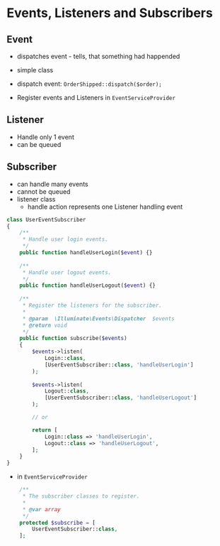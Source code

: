 # Events, Listeners and Subscribers

## Event

- dispatches event - tells, that something had happended
- simple class

- dispatch event: `OrderShipped::dispatch($order);`

- Register events and Listeners in `EventServiceProvider`

## Listener

- Handle only 1 event
- can be queued

## Subscriber

- can handle many events
- cannot be queued
- listener class
  - handle action represents one Listener handling event

```php
class UserEventSubscriber
{
    /**
     * Handle user login events.
     */
    public function handleUserLogin($event) {}
 
    /**
     * Handle user logout events.
     */
    public function handleUserLogout($event) {}
 
    /**
     * Register the listeners for the subscriber.
     *
     * @param  \Illuminate\Events\Dispatcher  $events
     * @return void
     */
    public function subscribe($events)
    {
        $events->listen(
            Login::class,
            [UserEventSubscriber::class, 'handleUserLogin']
        );
 
        $events->listen(
            Logout::class,
            [UserEventSubscriber::class, 'handleUserLogout']
        );

        // or

        return [
            Login::class => 'handleUserLogin',
            Logout::class => 'handleUserLogout',
        ];
    }
}
```

- in `EventServiceProvider`

```php
    /**
     * The subscriber classes to register.
     *
     * @var array
     */
    protected $subscribe = [
        UserEventSubscriber::class,
    ];
```